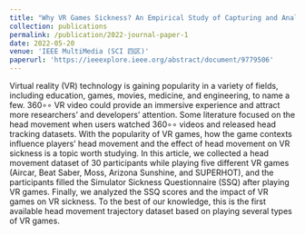 ```yaml
---
title: "Why VR Games Sickness? An Empirical Study of Capturing and Analyzing VR Games Head Movement Dataset"
collection: publications
permalink: /publication/2022-journal-paper-1
date: 2022-05-20
venue: 'IEEE MultiMedia (SCI 四区)'
paperurl: 'https://ieeexplore.ieee.org/abstract/document/9779506'
---
```


Virtual reality (VR) technology is gaining popularity in a variety of fields, including education, games, movies, medicine, and engineering, to name a few. 360∘∘ VR video could provide an immersive experience and attract more researchers’ and developers’ attention. Some literature focused on the head movement when users watched 360∘∘ videos and released head tracking datasets. With the popularity of VR games, how the game contexts influence players’ head movement and the effect of head movement on VR sickness is a topic worth studying. In this article, we collected a head movement dataset of 30 participants while playing five different VR games (Aircar, Beat Saber, Moss, Arizona Sunshine, and SUPERHOT), and the participants filled the Simulator Sickness Questionnaire (SSQ) after playing VR games. Finally, we analyzed the SSQ scores and the impact of VR games on VR sickness. To the best of our knowledge, this is the first available head movement trajectory dataset based on playing several types of VR games.
